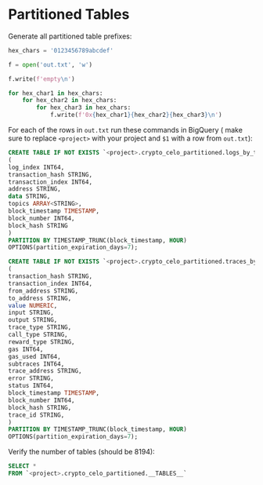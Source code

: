 # Partitioned Tables

Generate all partitioned table prefixes:

```python
hex_chars = '0123456789abcdef'

f = open('out.txt', 'w')

f.write(f'empty\n')

for hex_char1 in hex_chars:
    for hex_char2 in hex_chars:
        for hex_char3 in hex_chars:
            f.write(f'0x{hex_char1}{hex_char2}{hex_char3}\n')
```

For each of the rows in `out.txt` run these commands in BigQuery (
make sure to replace `<project>` with your project and `$1` with a row from `out.txt`):

```sql
CREATE TABLE IF NOT EXISTS `<project>.crypto_celo_partitioned.logs_by_topic_$1`
(
log_index INT64,
transaction_hash STRING,
transaction_index INT64,
address STRING,
data STRING,
topics ARRAY<STRING>,
block_timestamp TIMESTAMP,
block_number INT64,
block_hash STRING
)
PARTITION BY TIMESTAMP_TRUNC(block_timestamp, HOUR)
OPTIONS(partition_expiration_days=7);

CREATE TABLE IF NOT EXISTS `<project>.crypto_celo_partitioned.traces_by_input_$1`
(
transaction_hash STRING,
transaction_index INT64,
from_address STRING,
to_address STRING,
value NUMERIC,
input STRING,
output STRING,
trace_type STRING,
call_type STRING,
reward_type STRING,
gas INT64,
gas_used INT64,
subtraces INT64,
trace_address STRING,
error STRING,
status INT64,
block_timestamp TIMESTAMP,
block_number INT64,
block_hash STRING,
trace_id STRING,
)
PARTITION BY TIMESTAMP_TRUNC(block_timestamp, HOUR)
OPTIONS(partition_expiration_days=7);
```

Verify the number of tables (should be 8194):

```sql
SELECT *
FROM `<project>.crypto_celo_partitioned.__TABLES__`
```
